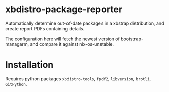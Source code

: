# xbdistro-package-reporter

Automatically determine out-of-date packages in a xbstrap distribution, and create report PDFs containing details.

The configuration here will fetch the newest version of bootstrap-managarm, and compare it against nix-os-unstable.

# Installation

Requires python packages `xbdistro-tools`, `fpdf2`, `libversion`, `brotli`, `GitPython`.
